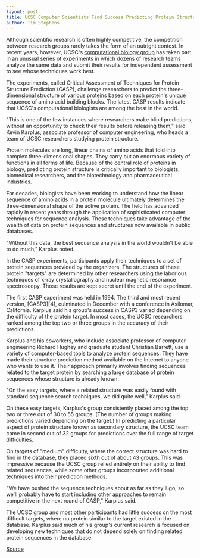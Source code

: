 ```yaml
---
layout: post
title: UCSC Computer Scientists Find Success Predicting Protein Structures
author: Tim Stephens
---
```


Although scientific research is often highly competitive, the competition between research groups rarely takes the form of an outright contest. In recent years, however, UCSC's [computational biology group][3] has taken part in an unusual series of experiments in which dozens of research teams analyze the same data and submit their results for independent assessment to see whose techniques work best.

The experiments, called Critical Assessment of Techniques for Protein Structure Prediction (CASP), challenge researchers to predict the three-dimensional structure of various proteins based on each protein's unique sequence of amino acid building blocks. The latest CASP results indicate that UCSC's computational biologists are among the best in the world.

"This is one of the few instances where researchers make blind predictions, without an opportunity to check their results before releasing them," said Kevin Karplus, associate professor of computer engineering, who heads a team of UCSC researchers studying protein structure.

Protein molecules are long, linear chains of amino acids that fold into complex three-dimensional shapes. They carry out an enormous variety of functions in all forms of life. Because of the central role of proteins in biology, predicting protein structure is critically important to biologists, biomedical researchers, and the biotechnology and pharmaceutical industries.

For decades, biologists have been working to understand how the linear sequence of amino acids in a protein molecule ultimately determines the three-dimensional shape of the active protein. The field has advanced rapidly in recent years through the application of sophisticated computer techniques for sequence analysis. These techniques take advantage of the wealth of data on protein sequences and structures now available in public databases.

"Without this data, the best sequence analysis in the world wouldn't be able to do much," Karplus noted.

In the CASP experiments, participants apply their techniques to a set of protein sequences provided by the organizers. The structures of these protein "targets" are determined by other researchers using the laborious techniques of x-ray crystallography and nuclear magnetic resonance spectroscopy. Those results are kept secret until the end of the experiment.

The first CASP experiment was held in 1994. The third and most recent version, [CASP3][4], culminated in December with a conference in Asilomar, California. Karplus said his group's success in CASP3 varied depending on the difficulty of the protein target. In most cases, the UCSC researchers ranked among the top two or three groups in the accuracy of their predictions.

Karplus and his coworkers, who include associate professor of computer engineering Richard Hughey and graduate student Christian Barrett, use a variety of computer-based tools to analyze protein sequences. They have made their structure prediction method available on the Internet to anyone who wants to use it. Their approach primarily involves finding sequences related to the target protein by searching a large database of protein sequences whose structure is already known.

"On the easy targets, where a related structure was easily found with standard sequence search techniques, we did quite well," Karplus said.

On these easy targets, Karplus's group consistently placed among the top two or three out of 30 to 55 groups. (The number of groups making predictions varied depending on the target.) In predicting a particular aspect of protein structure known as secondary structure, the UCSC team came in second out of 32 groups for predictions over the full range of target difficulties.

On targets of "medium" difficulty, where the correct structure was hard to find in the database, they placed sixth out of about 43 groups. This was impressive because the UCSC group relied entirely on their ability to find related sequences, while some other groups incorporated additional techniques into their prediction methods.

"We have pushed the sequence techniques about as far as they'll go, so we'll probably have to start including other approaches to remain competitive in the next round of CASP," Karplus said.

The UCSC group and most other participants had little success on the most difficult targets, where no protein similar to the target existed in the database. Karplus said much of his group's current research is focused on developing new techniques that do not depend solely on finding related protein sequences in the database.

[3]: http://www.cse.ucsc.edu/research/compbio/

[Source](http://www1.ucsc.edu/oncampus/currents/98-99/02-15/casp3.htm "Permalink to Predicting protein structures; 02-15-99")

